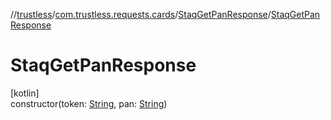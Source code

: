 //[trustless](../../../index.md)/[com.trustless.requests.cards](../index.md)/[StaqGetPanResponse](index.md)/[StaqGetPanResponse](-staq-get-pan-response.md)

# StaqGetPanResponse

[kotlin]\
constructor(token: [String](https://kotlinlang.org/api/latest/jvm/stdlib/kotlin/-string/index.html), pan: [String](https://kotlinlang.org/api/latest/jvm/stdlib/kotlin/-string/index.html))
